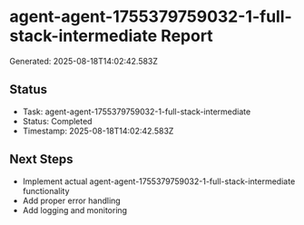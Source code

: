 # agent-agent-1755379759032-1-full-stack-intermediate Report

Generated: 2025-08-18T14:02:42.583Z

## Status
- Task: agent-agent-1755379759032-1-full-stack-intermediate
- Status: Completed
- Timestamp: 2025-08-18T14:02:42.583Z

## Next Steps
- Implement actual agent-agent-1755379759032-1-full-stack-intermediate functionality
- Add proper error handling
- Add logging and monitoring
